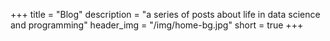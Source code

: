 +++
title = "Blog"
description = "a series of posts about life in data science and programming"
header_img = "/img/home-bg.jpg"
short = true
+++